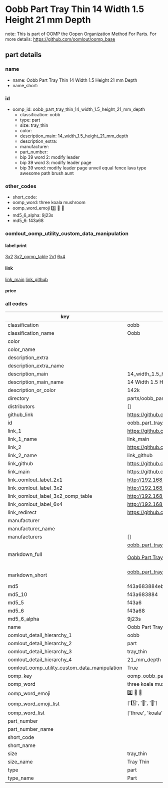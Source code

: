 # Oobb Part Tray Thin 14 Width 1.5 Height 21 mm Depth  

note: This is part of OOMP the Oopen Organization Method For Parts. For more details: https://github.com/oomlout/oomp_base

##  part details
  







### name
* name: Oobb Part Tray Thin 14 Width 1.5 Height 21 mm Depth
* name_short: 
### id
* oomp_id: oobb_part_tray_thin_14_width_1.5_height_21_mm_depth
  * classification: oobb
  * type: part
  * size: tray_thin
  * color: 
  * description_main: 14_width_1.5_height_21_mm_depth
  * description_extra: 
  * manufacturer: 
  * part_number: 
  * bip 39 word 2: modify leader
  * bip 39 word 3: modify leader page
  * bip 39 word: modify leader page unveil equal fence lava type awesome path brush aunt

### other_codes
* short_code: 
* oomp_word: three koala mushroom
* oomp_word_emoji :three: :koala: :mushroom:
* md5_6_alpha: 9j23s
* md5_6: f43a68






### oomlout_oomp_utility_custom_data_manipulation
#### label print
[3x2](http://192.168.1.245:1112/?label=oomp%209j23s)
[3x2_oomp_table](http://192.168.1.108:1112/?label=oomp%209j23s)
[2x1](http://192.168.1.242:1112/?label=oomp%209j23s)
[6x4](http://192.168.1.55:1112/?label=oomp%209j23s)    

#### link

[link_main](https://github.com/oomlout/oomlout_oomp_version_1_messy/tree/main/parts/oobb_part_tray_thin_14_width_1.5_height_21_mm_depth) [link_github](https://github.com/oomlout/oomlout_oomp_version_1_messy/tree/main/parts/oobb_part_tray_thin_14_width_1.5_height_21_mm_depth)                             

#### price







### all codes 
| key | value |  
| --- | --- |  
| classification | oobb |  
| classification_name | Oobb |  
| color |  |  
| color_name |  |  
| description_extra |  |  
| description_extra_name |  |  
| description_main | 14_width_1.5_height_21_mm_depth |  
| description_main_name | 14 Width 1.5 Height 21 mm Depth |  
| description_or_color | 142k |  
| directory | parts/oobb_part_tray_thin_14_width_1.5_height_21_mm_depth |  
| distributors | [] |  
| github_link | https://github.com/oomlout/oomlout_oomp_part_src/tree/main/parts/oobb_part_tray_thin_14_width_1.5_height_21_mm_depth |  
| id | oobb_part_tray_thin_14_width_1.5_height_21_mm_depth |  
| link_1 | https://github.com/oomlout/oomlout_oomp_version_1_messy/tree/main/parts/oobb_part_tray_thin_14_width_1.5_height_21_mm_depth |  
| link_1_name | link_main |  
| link_2 | https://github.com/oomlout/oomlout_oomp_version_1_messy/tree/main/parts/oobb_part_tray_thin_14_width_1.5_height_21_mm_depth |  
| link_2_name | link_github |  
| link_github | https://github.com/oomlout/oomlout_oomp_version_1_messy/tree/main/parts/oobb_part_tray_thin_14_width_1.5_height_21_mm_depth |  
| link_main | https://github.com/oomlout/oomlout_oomp_version_1_messy/tree/main/parts/oobb_part_tray_thin_14_width_1.5_height_21_mm_depth |  
| link_oomlout_label_2x1 | http://192.168.1.242:1112/?label=oomp%209j23s |  
| link_oomlout_label_3x2 | http://192.168.1.245:1112/?label=oomp%209j23s |  
| link_oomlout_label_3x2_oomp_table | http://192.168.1.108:1112/?label=oomp%209j23s |  
| link_oomlout_label_6x4 | http://192.168.1.55:1112/?label=oomp%209j23s |  
| link_redirect | https://github.com/oomlout/oomlout_oomp_version_1_messy/tree/main/parts/oobb_part_tray_thin_14_width_1.5_height_21_mm_depth |  
| manufacturer |  |  
| manufacturer_name |  |  
| manufacturers | [] |  
| markdown_full | [oobb_part_tray_thin_14_width_1.5_height_21_mm_depth](none)<br>[](none)<br>[Oobb Part Tray Thin 14 Width 1.5 Height 21 Mm Depth](none)<br><br> |  
| markdown_short | [oobb_part_tray_thin_14_width_1.5_height_21_mm_depth](none)<br><br> |  
| md5 | f43a683884ebcfb954260ee73ddfa475 |  
| md5_10 | f43a683884 |  
| md5_5 | f43a6 |  
| md5_6 | f43a68 |  
| md5_6_alpha | 9j23s |  
| name | Oobb Part Tray Thin 14 Width 1.5 Height 21 mm Depth |  
| oomlout_detail_hierarchy_1 | oobb |  
| oomlout_detail_hierarchy_2 | part |  
| oomlout_detail_hierarchy_3 | tray_thin |  
| oomlout_detail_hierarchy_4 | 21_mm_depth |  
| oomlout_oomp_utility_custom_data_manipulation | True |  
| oomp_key | oomp_oobb_part_tray_thin_14_width_1.5_height_21_mm_depth |  
| oomp_word | three koala mushroom |  
| oomp_word_emoji | :three: :koala: :mushroom: |  
| oomp_word_emoji_list | [':three:', ':koala:', ':mushroom:'] |  
| oomp_word_list | ['three', 'koala', 'mushroom'] |  
| part_number |  |  
| part_number_name |  |  
| short_code |  |  
| short_name |  |  
| size | tray_thin |  
| size_name | Tray Thin |  
| type | part |  
| type_name | Part |  
